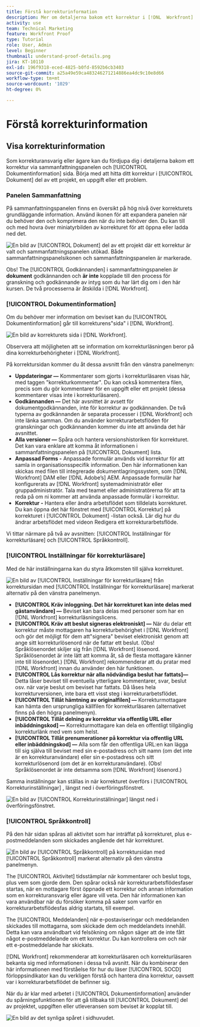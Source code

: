 ```yaml
---
title: Förstå korrekturinformation
description: Mer om detaljerna bakom ett korrektur i [!DNL  Workfront] via sammanfattningspanelen och [!UICONTROL Dokumentinformation] sida.
activity: use
team: Technical Marketing
feature: Workfront Proof
type: Tutorial
role: User, Admin
level: Beginner
thumbnail: understand-proof-details.png
jira: KT-10110
exl-id: 196f9318-eced-4825-b0fd-8592b6cb3403
source-git-commit: a25a49e59ca483246271214886ea4dc9c10e8d66
workflow-type: tm+mt
source-wordcount: '1029'
ht-degree: 0%

---
```


# Förstå korrekturinformation

## Visa korrekturinformation

Som korrekturansvarig eller ägare kan du fördjupa dig i detaljerna bakom ett korrektur via sammanfattningspanelen och [!UICONTROL Dokumentinformation] sida. Börja med att hitta ditt korrektur i [!UICONTROL Dokument] del av ett projekt, en uppgift eller ett problem.

### Panelen Sammanfattning

På sammanfattningspanelen finns en översikt på hög nivå över korrekturets grundläggande information. Använd ikonen för att expandera panelen när du behöver den och komprimera den när du inte behöver den. Du kan till och med hovra över miniatyrbilden av korrekturet för att öppna eller ladda ned det.

![En bild av [!UICONTROL Dokument] del av ett projekt där ett korrektur är valt och sammanfattningspanelen utökad. Både sammanfattningspanelsikonen och sammanfattningspanelen är markerade.](assets/document-summary.png)

Obs! The [!UICONTROL Godkännanden] i sammanfattningspanelen är **dokument** godkännanden och **är inte** kopplade till den process för granskning och godkännande av intyg som du har lärt dig om i den här kursen. De två processerna är åtskilda i [!DNL Workfront].

### [!UICONTROL Dokumentinformation]

Om du behöver mer information om beviset kan du [!UICONTROL Dokumentinformation] går till korrekturens&quot;sida&quot; i [!DNL Workfront].

![En bild av korrekturets sida i [!DNL  Workfront].](assets/document-details.png)

Observera att möjligheten att se information om korrekturläsningen beror på dina korrekturbehörigheter i [!DNL Workfront].

På korrektursidan kommer du åt dessa avsnitt från den vänstra panelmenyn:

* **Uppdateringar —** Kommentarer som gjorts i korrekturläsaren visas här, med taggen &quot;korrekturkommentar&quot;. Du kan också kommentera filen, precis som du gör kommentarer för en uppgift eller ett projekt (dessa kommentarer visas inte i korrekturläsaren).
* **Godkännanden —** Det här avsnittet är avsett för dokumentgodkännanden, inte för korrektur av godkännanden. De två typerna av godkännanden är separata processer i [!DNL Workfront] och inte länka samman. Om du använder korrekturarbetsflöden för granskningar och godkännanden kommer du inte att använda det här avsnittet.
* **Alla versioner —** Spåra och hantera versionshistoriken för korrekturet. Det kan vara enklare att komma åt informationen i sammanfattningspanelen på [!UICONTROL Dokument] lista.
* **Anpassad Forms -** Anpassade formulär används vid korrektur för att samla in organisationsspecifik information. Den här informationen kan skickas med filen till integrerade dokumentlagringssystem, som [!DNL Workfront] DAM eller [!DNL Adobe’s] AEM. Anpassade formulär har konfigurerats av [!DNL Workfront] systemadministratör eller gruppadministratör. Tala med teamet eller administratörerna för att ta reda på om ni kommer att använda anpassade formulär i korrektur.
* **Korrektur -** Hantera eller ändra arbetsflödet som tilldelats korrekturet. Du kan öppna det här fönstret med [!UICONTROL Korrektur] på korrekturet i [!UICONTROL Dokument] -listan också. Lär dig hur du ändrar arbetsflödet med videon Redigera ett korrekturarbetsflöde.

Vi tittar närmare på två av avsnitten: [!UICONTROL Inställningar för korrekturläsare] och [!UICONTROL Språkkontroll].

### [!UICONTROL Inställningar för korrekturläsare]

Med de här inställningarna kan du styra åtkomsten till själva korrekturet.

![En bild av [!UICONTROL Inställningar för korrekturläsare] från korrektursidan med [!UICONTROL Inställningar för korrekturläsare] markerat alternativ på den vänstra panelmenyn.](assets/proofing-settings-on-details-page.png)

* **[!UICONTROL Kräv inloggning. Det här korrekturet kan inte delas med gästanvändare] —** Beviset kan bara delas med personer som har en [!DNL Workfront] korrekturläsningslicens.
* **[!UICONTROL Kräv att beslut signeras elektroniskt] —** När du delar ett korrektur måste mottagaren ha korrekturbehörighet i [!DNL Workfront] och gör det möjligt för dem att&quot;signera&quot; beviset elektroniskt genom att ange sitt korrekturlösenord när de fattar ett beslut. (Obs! Språklösenordet skiljer sig från [!DNL Workfront] lösenord. Språklösenordet är inte lätt att komma åt, så de flesta mottagare känner inte till lösenordet.) [!DNL Workfront] rekommenderar att du pratar med [!DNL Workfront] innan du använder den här funktionen.
* **[!UICONTROL Lås korrektur när alla nödvändiga beslut har fattats]—** Detta låser beviset till eventuella ytterligare kommentarer, svar, beslut osv. när varje beslut om beviset har fattats. Då låses hela korrekturversionen, inte bara ett visst steg i korrekturarbetsflödet.
* **[!UICONTROL Tillåt hämtning av originalfilen] —** Korrekturmottagare kan hämta den ursprungliga källfilen för korrekturläsaren (alternativet finns på den högra panelmenyn).
* **[!UICONTROL Tillåt delning av korrektur via offentlig URL eller inbäddningskod] —** Korrekturmottagare kan dela en offentligt tillgänglig korrekturlänk med vem som helst.
* **[!UICONTROL Tillåt prenumerationer på korrektur via offentlig URL eller inbäddningskod] —** Alla som får den offentliga URL:en kan lägga till sig själva till beviset med sin e-postadress och sitt namn (om det inte är en korrekturanvändare) eller sin e-postadress och sitt korrekturlösenord (om det är en korrekturanvändare). (Obs! Språklösenordet är inte detsamma som [!DNL Workfront] lösenord.)

Samma inställningar kan ställas in när korrekturet överförs i [!UICONTROL Korrekturinställningar] , längst ned i överföringsfönstret.

![En bild av [!UICONTROL Korrekturinställningar] längst ned i överföringsfönstret.](assets/proof-settings-on-upload-page.png)

### [!UICONTROL Språkkontroll]

På den här sidan spåras all aktivitet som har inträffat på korrekturet, plus e-postmeddelanden som skickades angående det här korrekturet.

![En bild av [!UICONTROL Språkkontroll] på korrektursidan med [!UICONTROL Språkkontroll] markerat alternativ på den vänstra panelmenyn.](assets/proofing-activity-in-details.png)

The [!UICONTROL Aktivitet] tidsstämplar när kommentarer och beslut togs, plus vem som gjorde dem. Den spårar också när korrekturarbetsflödesfaser startas, när en mottagare först öppnade ett korrektur och annan information som en korrekturansvarig eller ägare vill veta. Den här informationen kan vara användbar när du försöker komma på saker som varför en korrekturarbetsflödesfas aldrig startats, till exempel.

The [!UICONTROL Meddelanden] när e-postaviseringar och meddelanden skickades till mottagarna, som skickade dem och meddelandets innehåll. Detta kan vara användbart vid felsökning om någon säger att de inte fått något e-postmeddelande om ett korrektur. Du kan kontrollera om och när ett e-postmeddelande har skickats.

[!DNL Workfront] rekommenderar att korrekturläsaren och korrekturläsaren bekanta sig med informationen i dessa två avsnitt. När du kombinerar den här informationen med förståelse för hur du läser [!UICONTROL SOCD] förloppsindikator kan du verkligen förstå och hantera dina korrektur, oavsett var i korrekturarbetsflödet de befinner sig.

När du är klar med arbetet i [!UICONTROL Dokumentinformation] använder du spårningsfunktionen för att gå tillbaka till [!UICONTROL Dokument] del av projektet, uppgiften eller utleveransen som beviset är kopplat till.

![En bild av det synliga spåret i sidhuvudet.](assets/proof-breadcrumb.png)

<!--
#### Learn more
* [!UICONTROL Document details] overview
* Add a custom form to a document
* Request document approvals
* Summary for documents overview
* View activity on a proof within [!DNL Workfront]
-->
